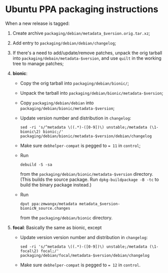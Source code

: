 # Ubuntu PPA packaging instructions

When a new release is tagged:

1. Create archive `packaging/debian/metadata_$version.orig.tar.xz`;

2. Add entry to `packaging/debian/debian/changelog`;

3. If there's a need to add/update/remove patches, unpack the orig tarball into `packaging/debain/metadata-$version`, and use `quilt` in the working tree to manage patches;

4. **bionic**:
   - Copy the orig tarball into `packaging/debian/bionic/`;
   - Unpack the tarball into `packaging/debian/bionic/metadata-$version`;
   - Copy `packaging/debian/debian` into `packaging/debian/bionic/metadata-$version`;
   - Update version number and distribution in `changelog`:

         sed -ri 's/^metadata \((.*)-([0-9])\) unstable;/metadata (\1-bionic\2) bionic;/' packaging/debian/bionic/metadata-$version/debian/changelog

   - Make sure `debhelper-compat` is pegged to `= 11` in `control`;
   - Run

         debuild -S -sa

     from the `packaging/debian/bionic/metadata-$version` directory. (This builds the source package. Run `dpkg-buildpackage -B -tc` to build the binary package instead.)
   - Run

         dput ppa:zmwangx/metadata metadata_$version-bionicN_source.changes

     from the `packaging/debian/bionic` directory.

5. **focal**: Basically the same as bionic, except
   - Update version version number and distribution in `changelog`:

         sed -ri 's/^metadata \((.*)-([0-9])\) unstable;/metadata (\1-focal\2) focal;/' packaging/debian/focal/metadata-$version/debian/changelog

   - Make sure `debhelper-compat` is pegged to `= 12` in `control`.
